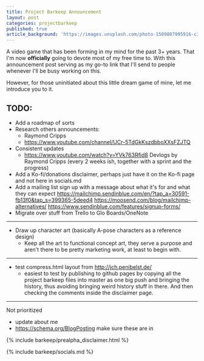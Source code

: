 ```yaml
---
title: Project Barkeep Announcement
layout: post
categories: projectbarkeep
published: true
article_background: 'https://images.unsplash.com/photo-1509807995916-c332365e2d9e?ixlib=rb-1.2.1&ixid=eyJhcHBfaWQiOjEyMDd9&auto=format&fit=crop&w=2471&q=80'
---
```


A video game that has been forming in my mind for the past 3+ years. That I'm now **officially** going to devote most of my free time to. With this announcement post serving as my go-to link that I'll send to people whenever I'll be busy working on this.

However, for those uninitiated about this little dream game of mine, let me introduce you to it.

## TODO:

- Add a roadmap of sorts
- Research others announcements:
    - Raymond Cripps
    - https://www.youtube.com/channel/UCr-5TdGkKszdbboXXsFZJTQ
- Consistent updates
    - https://www.youtube.com/watch?v=YVk763Rfjd8 Devlogs by Raymond Cripps (every 2 weeks ish, together with a sprint and the progress)
- Add a Ko-fi/donations disclaimer, perhaps just have it on the Ko-fi page and not here in socials.md
- Add a mailing list sign up with a message about what it's for and what they can expect https://mailchimp.sendinblue.com/en/?tap_a=30591-fb13f0&tap_s=399365-5deed4 https://moosend.com/blog/mailchimp-alternatives/ https://www.sendinblue.com/features/signup-forms/
- Migrate over stuff from Trello to Glo Boards/OneNote

---

- Draw up character art (basically A-pose characters as a reference design)
    - Keep all the art to functional concept art, they serve a purpose and aren't there to be pretty marketing work, at least to begin with.

---

- test compress.html layout from http://jch.penibelst.de/
    - easiest to test by publishing to github pages by copying all the project barkeep files into master as one big push and bringing the history, thus avoiding bringing weird history stuff in there. And then checking the comments inside the disclaimer page.

---
Not prioritized
- update about me
- https://schema.org/BlogPosting make sure these are in

{% include barkeep/prealpha_disclaimer.html %}

{% include barkeep/socials.md %}